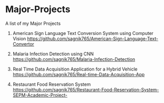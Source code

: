 # Major-Projects
A list of my Major Projects

1. American Sign Language Text Conversion System using Computer Vision     https://github.com/sagnik765/American-Sign-Language-Text-Convertor

2. Malaria Infection Detection using CNN    https://github.com/sagnik765/Malaria-Infection-Detection

3. Real Time Data Acquisition Application for a Hybrid Vehicle    https://github.com/sagnik765/Real-time-Data-Acquisition-App

4. Restaurant Food Reservation System    https://github.com/sagnik765/Restaurant-Food-Reservation-System-SEPM-Academic-Project-

